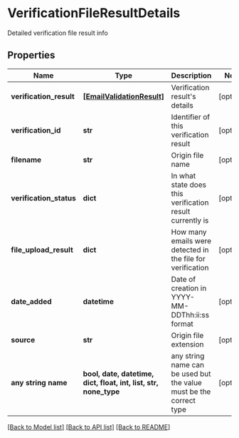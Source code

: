 # VerificationFileResultDetails

Detailed verification file result info

## Properties
Name | Type | Description | Notes
------------ | ------------- | ------------- | -------------
**verification_result** | [**[EmailValidationResult]**](EmailValidationResult.md) | Verification result&#39;s details | [optional] 
**verification_id** | **str** | Identifier of this verification result | [optional] 
**filename** | **str** | Origin file name | [optional] 
**verification_status** | **dict** | In what state does this verification result currently is | [optional] 
**file_upload_result** | **dict** | How many emails were detected in the file for verification | [optional] 
**date_added** | **datetime** | Date of creation in YYYY-MM-DDThh:ii:ss format | [optional] 
**source** | **str** | Origin file extension | [optional] 
**any string name** | **bool, date, datetime, dict, float, int, list, str, none_type** | any string name can be used but the value must be the correct type | [optional]

[[Back to Model list]](../README.md#documentation-for-models) [[Back to API list]](../README.md#documentation-for-api-endpoints) [[Back to README]](../README.md)



